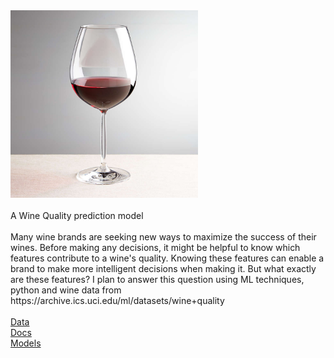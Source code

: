 <img src="/data/vino-red-wine-glass.jpg" alt="Glass of Wine" width="300" height="300">
<br>
<br>
A Wine Quality prediction model
<br>
<br>
Many wine brands are seeking new ways to maximize the success of their wines. Before making any decisions, 
it might be helpful to know which features contribute to a wine's quality. Knowing these features can enable 
a brand to make more intelligent decisions when making it. But what exactly are these features?  I plan to 
answer this question using ML techniques, python and wine data from https://archive.ics.uci.edu/ml/datasets/wine+quality
<br>
<br>
<a href="/data">Data</a><br>
<a href="/docs">Docs</a><br>
<a href="/models">Models</a><br>

